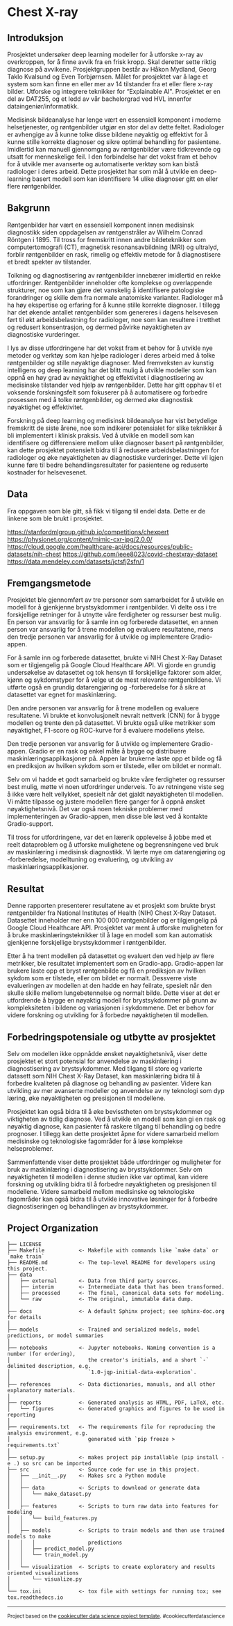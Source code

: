 Chest X-ray
==============================

## Introduksjon

Prosjektet undersøker deep learning modeller for å utforske x-ray av overkroppen, for å finne avvik fra en frisk kropp. Skal deretter sette riktig diagnose på avvikene.
Prosjektgruppen består av Håkon Mydland, Georg Taklo Kvalsund og Even Torbjørnsen. 
Målet for prosjektet var å lage et system som kan finne en eller mer av 14 tilstander fra et eller flere x-ray bilder. Utforske og integrere teknikker for “Explainable AI".
Prosjektet er en del av DAT255, og et ledd av vår bachelorgrad ved HVL innenfor dataingeniør/informatikk. 

Medisinsk bildeanalyse har lenge vært en essensiell komponent i moderne helsetjenester, og
røntgenbilder utgjør en stor del av dette feltet. Radiologer er avhengige av å kunne tolke disse bildene nøyaktig og effektivt for å kunne stille korrekte diagnoser og sikre optimal behandling for pasientene. Imidlertid kan manuell gjennomgang av røntgenbilder være tidkrevende og utsatt for menneskelige feil. I den forbindelse har det vokst fram et behov for å utvikle mer avanserte og automatiserte verktøy som kan bistå radiologer i deres arbeid. Dette prosjektet har som mål å utvikle en deep-learning basert modell som kan identifisere 14 ulike diagnoser gitt en eller flere røntgenbilder.

## Bakgrunn

Røntgenbilder har vært en essensiell komponent innen medisinsk diagnostikk siden oppdagelsen av røntgenstråler av Wilhelm Conrad Röntgen i 1895. Til tross for fremskritt innen andre bildeteknikker som computertomografi (CT), magnetisk resonansavbildning (MRI) og ultralyd, forblir røntgenbilder en rask, rimelig og effektiv metode for å diagnostisere et bredt spekter av tilstander.

Tolkning og diagnostisering av røntgenbilder innebærer imidlertid en rekke utfordringer. Røntgenbilder inneholder ofte komplekse og overlappende strukturer, noe som kan gjøre det vanskelig å identifisere patologiske forandringer og skille dem fra normale anatomiske varianter. Radiologer må ha høy ekspertise og erfaring for å kunne stille korrekte diagnoser. I tillegg har det økende antallet røntgenbilder som genereres i dagens helsevesen ført til økt arbeidsbelastning for radiologer, noe som kan resultere i tretthet og redusert konsentrasjon, og dermed påvirke nøyaktigheten av diagnostiske vurderinger.

I lys av disse utfordringene har det vokst fram et behov for å utvikle nye metoder og verktøy som kan hjelpe radiologer i deres arbeid med å tolke røntgenbilder og stille nøyaktige diagnoser. Med fremveksten av kunstig intelligens og deep learning har det blitt mulig å utvikle modeller som kan oppnå en høy grad av nøyaktighet og effektivitet i diagnostisering av medisinske tilstander ved hjelp av røntgenbilder. Dette har gitt opphav til et voksende forskningsfelt som fokuserer på å automatisere og forbedre prosessen med å tolke røntgenbilder, og dermed øke diagnostisk nøyaktighet og effektivitet.

Forskning på deep learning og medisinsk bildeanalyse har vist betydelige fremskritt de siste årene, noe som indikerer potensialet for slike teknikker å bli implementert i klinisk praksis. Ved å utvikle en modell som kan identifisere og differensiere mellom ulike diagnoser basert på røntgenbilder, kan dette prosjektet potensielt bidra til å redusere arbeidsbelastningen for radiologer og øke nøyaktigheten av diagnostiske vurderinger. Dette vil igjen kunne føre til bedre behandlingsresultater for pasientene og reduserte kostnader for helsevesenet.

## Data

Fra oppgaven som ble gitt, så fikk vi tilgang til endel data. Dette er de linkene som ble brukt i prosjektet. 

https://stanfordmlgroup.github.io/competitions/chexpert
https://physionet.org/content/mimic-cxr-jpg/2.0.0/
https://cloud.google.com/healthcare-api/docs/resources/public-datasets/nih-chest
https://github.com/ieee8023/covid-chestxray-dataset
https://data.mendeley.com/datasets/jctsfj2sfn/1


## Fremgangsmetode

Prosjektet ble gjennomført av tre personer som samarbeidet for å utvikle en modell for å gjenkjenne brystsykdommer i røntgenbilder. Vi delte oss i tre forskjellige retninger for å utnytte våre ferdigheter og ressurser best mulig. En person var ansvarlig for å samle inn og forberede datasettet, en annen person var ansvarlig for å trene modellen og evaluere resultatene, mens den tredje personen var ansvarlig for å utvikle og implementere Gradio-appen.

For å samle inn og forberede datasettet, brukte vi NIH Chest X-Ray Dataset som er tilgjengelig på Google Cloud Healthcare API. Vi gjorde en grundig undersøkelse av datasettet og tok hensyn til forskjellige faktorer som alder, kjønn og sykdomstyper for å velge ut de mest relevante røntgenbildene. Vi utførte også en grundig datarengjøring og -forberedelse for å sikre at datasettet var egnet for maskinlæring.

Den andre personen var ansvarlig for å trene modellen og evaluere resultatene. Vi brukte et konvolusjonelt nevralt nettverk (CNN) for å bygge modellen og trente den på datasettet. Vi brukte også ulike metrikker som nøyaktighet, F1-score og ROC-kurve for å evaluere modellens ytelse.

Den tredje personen var ansvarlig for å utvikle og implementere Gradio-appen. Gradio er en rask og enkel måte å bygge og distribuere maskinlæringsapplikasjoner på. Appen lar brukerne laste opp et bilde og få en prediksjon av hvilken sykdom som er tilstede, eller om bildet er normalt.

Selv om vi hadde et godt samarbeid og brukte våre ferdigheter og ressurser best mulig, møtte vi noen utfordringer underveis. To av retningene viste seg å ikke være helt vellykket, spesielt når det gjaldt nøyaktigheten til modellen. Vi måtte tilpasse og justere modellen flere ganger for å oppnå ønsket nøyaktighetsnivå. Det var også noen tekniske problemer med implementeringen av Gradio-appen, men disse ble løst ved å kontakte Gradio-support.

Til tross for utfordringene, var det en lærerik opplevelse å jobbe med et reelt dataproblem og å utforske mulighetene og begrensningene ved bruk av maskinlæring i medisinsk diagnostikk. Vi lærte mye om datarengjøring og -forberedelse, modelltuning og evaluering, og utvikling av maskinlæringsapplikasjoner.



## Resultat
Denne rapporten presenterer resultatene av et prosjekt som brukte bryst røntgenbilder fra National Institutes of Health (NIH) Chest X-Ray Dataset. Datasettet inneholder mer enn 100 000 røntgenbilder og er tilgjengelig på Google Cloud Healthcare API. Prosjektet var ment å utforske muligheten for å bruke maskinlæringsteknikker til å lage en modell som kan automatisk gjenkjenne forskjellige brystsykdommer i røntgenbilder.

Etter å ha trent modellen på datasettet og evaluert den ved hjelp av flere metrikker, ble resultatet implementert som en Gradio-app. Gradio-appen lar brukere laste opp et bryst røntgenbilde og få en prediksjon av hvilken sykdom som er tilstede, eller om bildet er normalt. Dessverre viste evalueringen av modellen at den hadde en høy feilrate, spesielt når den skulle skille mellom lungebetennelse og normalt bilde. Dette viser at det er utfordrende å bygge en nøyaktig modell for brystsykdommer på grunn av kompleksiteten i bildene og variasjonen i sykdommene. Det er behov for videre forskning og utvikling for å forbedre nøyaktigheten til modellen.



## Forbedringspotensiale og utbytte av prosjektet
Selv om modellen ikke oppnådde ønsket nøyaktighetsnivå, viser dette prosjektet et stort potensial for anvendelse av maskinlæring i diagnostisering av brystsykdommer. Med tilgang til store og varierte datasett som NIH Chest X-Ray Dataset, kan maskinlæring bidra til å forbedre kvaliteten på diagnose og behandling av pasienter. Videre kan utvikling av mer avanserte modeller og anvendelse av ny teknologi som dyp læring, øke nøyaktigheten og presisjonen til modellene.

Prosjektet kan også bidra til å øke bevisstheten om brystsykdommer og viktigheten av tidlig diagnose. Ved å utvikle en modell som kan gi en rask og nøyaktig diagnose, kan pasienter få raskere tilgang til behandling og bedre prognoser. I tillegg kan dette prosjektet åpne for videre samarbeid mellom medisinske og teknologiske fagområder for å løse komplekse helseproblemer.

Sammenfattende viser dette prosjektet både utfordringer og muligheter for bruk av maskinlæring i diagnostisering av brystsykdommer. Selv om nøyaktigheten til modellen i denne studien ikke var optimal, kan videre forskning og utvikling bidra til å forbedre nøyaktigheten og presisjonen til modellene. Videre samarbeid mellom medisinske og teknologiske fagområder kan også bidra til å utvikle innovative løsninger for å forbedre diagnostiseringen og behandlingen av brystsykdommer.


Project Organization
------------

    ├── LICENSE
    ├── Makefile           <- Makefile with commands like `make data` or `make train`
    ├── README.md          <- The top-level README for developers using this project.
    ├── data
    │   ├── external       <- Data from third party sources.
    │   ├── interim        <- Intermediate data that has been transformed.
    │   ├── processed      <- The final, canonical data sets for modeling.
    │   └── raw            <- The original, immutable data dump.
    │
    ├── docs               <- A default Sphinx project; see sphinx-doc.org for details
    │
    ├── models             <- Trained and serialized models, model predictions, or model summaries
    │
    ├── notebooks          <- Jupyter notebooks. Naming convention is a number (for ordering),
    │                         the creator's initials, and a short `-` delimited description, e.g.
    │                         `1.0-jqp-initial-data-exploration`.
    │
    ├── references         <- Data dictionaries, manuals, and all other explanatory materials.
    │
    ├── reports            <- Generated analysis as HTML, PDF, LaTeX, etc.
    │   └── figures        <- Generated graphics and figures to be used in reporting
    │
    ├── requirements.txt   <- The requirements file for reproducing the analysis environment, e.g.
    │                         generated with `pip freeze > requirements.txt`
    │
    ├── setup.py           <- makes project pip installable (pip install -e .) so src can be imported
    ├── src                <- Source code for use in this project.
    │   ├── __init__.py    <- Makes src a Python module
    │   │
    │   ├── data           <- Scripts to download or generate data
    │   │   └── make_dataset.py
    │   │
    │   ├── features       <- Scripts to turn raw data into features for modeling
    │   │   └── build_features.py
    │   │
    │   ├── models         <- Scripts to train models and then use trained models to make
    │   │   │                 predictions
    │   │   ├── predict_model.py
    │   │   └── train_model.py
    │   │
    │   └── visualization  <- Scripts to create exploratory and results oriented visualizations
    │       └── visualize.py
    │
    └── tox.ini            <- tox file with settings for running tox; see tox.readthedocs.io


--------

<p><small>Project based on the <a target="_blank" href="https://drivendata.github.io/cookiecutter-data-science/">cookiecutter data science project template</a>. #cookiecutterdatascience</small></p>
